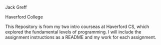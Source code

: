 Jack Greff

Haverford College

This Repository is from my two intro courseas at Haverford CS, which explored the fundamental levels of programming. I will include the assignment instructions as a README and my work for each assignment.

